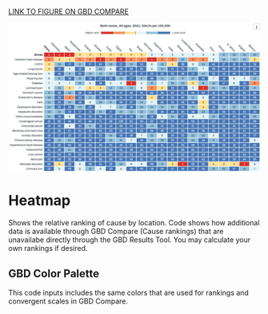 
[LINK TO FIGURE ON GBD COMPARE](http://ihmeuw.org/705y)

![screenshot](Inputs/heatmap.png)
# Heatmap
Shows the relative ranking of cause by location. Code shows how additional data is available through GBD Compare (Cause rankings) that are unavailabe directly through the GBD Results Tool. You may calculate your own rankings if desired.
## GBD Color Palette
This code inputs includes the same colors that are used for rankings and convergent scales in GBD Compare.
